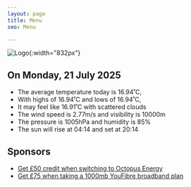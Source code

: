 ```yaml
---
layout: page
title: Menu
seo: Menu

---
```


![Logo](/images/logo.jpg){:width="832px"}

<!-- weather_marker starts -->
## On Monday, 21 July 2025

- The average temperature today is 16.94˚C,
- With highs of 16.94˚C and lows of 16.94˚C,
- It may feel like 16.91˚C with scattered clouds
- The wind speed is 2.77m/s and visibility is 10000m
- The pressure is 1005hPa and humidity is 85%
- The sun will rise at 04:14 and set at 20:14

<!-- weather_marker ends -->

## Sponsors

- [Get £50 credit when switching to Octopus Energy](https://bit.ly/3oD1nnS)
- [Get £75 when taking a 1000mb YouFibre broadband plan](https://aklam.io/91zWhU?)
